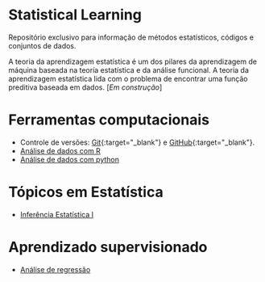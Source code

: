 # Statistical Learning
Repositório exclusivo para informação de métodos estatísticos, códigos e conjuntos de dados.

A teoria da aprendizagem estatística é um dos pilares da aprendizagem de máquina baseada na teoría estatística e da análise funcional. 
A teoria da aprendizagem estatística lida com o problema de encontrar uma função preditiva baseada em dados.
[_Em construção_]

# Ferramentas computacionais

* Controle de versões: [Git](https://bit.ly/38q8PzX){:target="_blank"} e [GitHub](https://bit.ly/3NYo0R8){:target="_blank"}.
* [Análise de dados com R](https://bit.ly/3zxiNbt)
* [Análise de dados com python](https://bit.ly/3sX7bfA)


# Tópicos em Estatística
* [Inferência Estatística I](https://bit.ly/3jxUsLV)


# Aprendizado supervisionado

* [Análise de regressão](https://bit.ly/3jvVHvg)
